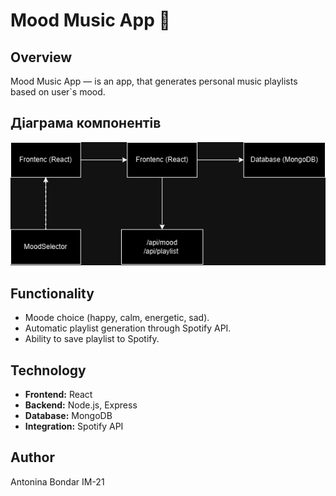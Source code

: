 # Mood Music App 🎵

## Overview
Mood Music App — is an app, that generates personal music playlists based on user`s mood.

## Діаграма компонентів
![Діаграма компонентів](./diagrams/components.png)


## Functionality
- Moode choice (happy, calm, energetic, sad).
- Automatic playlist generation through Spotify API.
- Ability to save playlist to Spotify.

## Technology
- **Frontend:** React
- **Backend:** Node.js, Express
- **Database:** MongoDB
- **Integration:** Spotify API

## Author
Antonina Bondar IM-21
